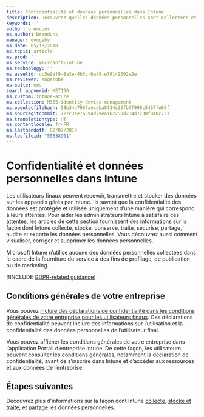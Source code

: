 ```yaml
---
title: Confidentialité et données personnelles dans Intune
description: Découvrez quelles données personnelles sont collectées et traitées dans Intune.
keywords: ''
author: brenduns
ms.author: brenduns
manager: dougeby
ms.date: 05/18/2018
ms.topic: article
ms.prod: ''
ms.service: microsoft-intune
ms.technology: ''
ms.assetid: dc5e9af9-8a3e-4b3c-ba49-e79142092e2e
ms.reviewer: angerobe
ms.suite: ems
search.appverid: MET150
ms.custom: intune-azure
ms.collection: M365-identity-device-management
ms.openlocfilehash: 58b34b7967aeceba8f34e23fbff090c5457fe66f
ms.sourcegitcommit: 727c3ae7659ad79ea162250d234d7730f840c731
ms.translationtype: HT
ms.contentlocale: fr-FR
ms.lasthandoff: 02/07/2019
ms.locfileid: "55838901"
---
```

# <a name="privacy-and-personal-data-in-intune"></a>Confidentialité et données personnelles dans Intune

Les utilisateurs finaux peuvent recevoir, transmettre et stocker des données sur les appareils gérés par Intune. Ils savent que la confidentialité des données est protégée et utilisée uniquement d’une manière qui correspond à leurs attentes. Pour aider les administrateurs Intune à satisfaire ces attentes, les articles de cette section fournissent des informations sur la façon dont Intune collecte, stocke, conserve, traite, sécurise, partage, audite et exporte les données personnelles. Vous découvrez aussi comment visualiser, corriger et supprimer les données personnelles.

Microsoft Intune n’utilise aucune des données personnelles collectées dans le cadre de la fourniture du service à des fins de profilage, de publication ou de marketing.

[!INCLUDE [GDPR-related guidance](./includes/gdpr-dsr-and-stp-note.md)]

## <a name="your-company-terms-and-conditions"></a>Conditions générales de votre entreprise

Vous pouvez [inclure des déclarations de confidentialité dans les conditions générales de votre entreprise pour les utilisateurs finaux](company-portal-app.md). Ces déclarations de confidentialité peuvent inclure des informations sur l’utilisation et la confidentialité des données personnelles de l’utilisateur final.

Vous pouvez afficher les conditions générales de votre entreprise dans l’application Portail d’entreprise Intune. De cette façon, les utilisateurs peuvent consulter les conditions générales, notamment la déclaration de confidentialité, avant de s’inscrire dans Intune et d’accéder aux ressources et aux données de l’entreprise.

## <a name="next-steps"></a>Étapes suivantes

Découvrez plus d’informations sur la façon dont Intune [collecte](privacy-data-collect.md), [stocke et traite](privacy-data-store-process.md), et [partage](privacy-data-secure-share.md) les données personnelles. 
